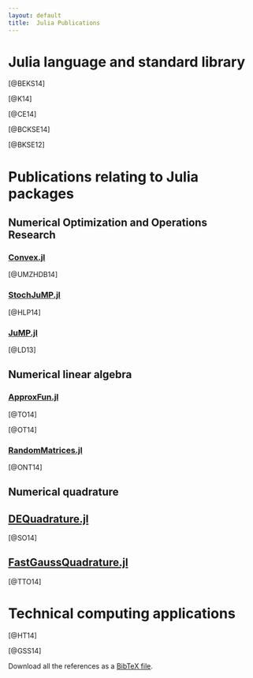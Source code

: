```yaml
---
layout: default
title:  Julia Publications
---
```


# Julia language and standard library

[@BEKS14]

[@K14]

[@CE14]

[@BCKSE14]

[@BKSE12]

# Publications relating to Julia packages

## Numerical Optimization and Operations Research

### [Convex.jl](https://github.com/cvxgrp/Convex.jl)

[@UMZHDB14]

### [StochJuMP.jl](https://github.com/joehuchette/StochJuMP.jl)

[@HLP14]

### [JuMP.jl](https://github.com/JuliaOpt/JuMP.jl)

[@LD13]

## Numerical linear algebra

### [ApproxFun.jl](https://github.com/ApproxFun/ApproxFun.jl)

[@TO14]

[@OT14]

### [RandomMatrices.jl](https://github.com/jiahao/RandomMatrices.jl)

[@ONT14]

## Numerical quadrature

## [DEQuadrature.jl](https://github.com/MikaelSlevinsky/DEQuadrature.jl)

[@SO14]

## [FastGaussQuadrature.jl](https://github.com/ajt60gaibb/FastGaussQuadrature.jl)

[@TTO14]

# Technical computing applications

[@HT14]

[@GSS14]

Download all the references as a [BibTeX file](julia.bib).

